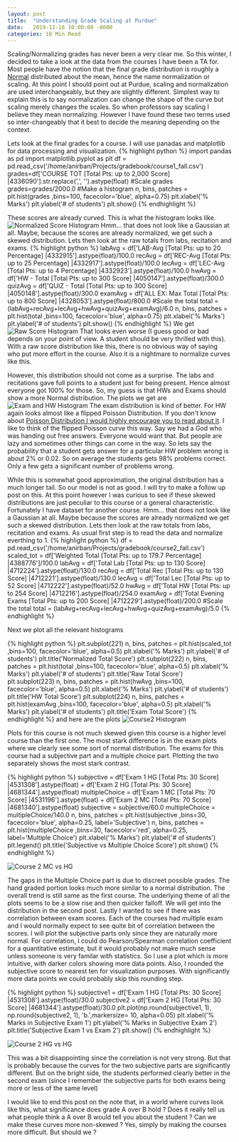 ```yaml
---
layout: post
title:  "Understanding Grade Scaling at Purdue"
date:   2019-12-16 10:00:00 -0600
categories: 10 Min Read
---
```

Scaling/Normalizing grades has never been a very clear me. So this winter, I decided to take a look at the data from the courses I have been a TA for. Most people have the notion that the final grade distribution is roughly a [Normal](https://en.wikipedia.org/wiki/Normal_distribution) distributed about the mean, hence the name normalization or scaling. At this point I should point out at Purdue, scaling and normalization are used interchangeably, but they are slightly different. Simplest way to explain this is to say normalization can change the shape of the curve but scaling merely changes the scales. So when professors say scaling I believe they mean normalizing. However I have found these two terms used so inter-changeably that it best to decide the meaning depending on the context.

Lets look at the final grades for a course. I will use panadas and matplotlib for data processing and visualization.
{% highlight python %}
import pandas as pd
import matplotlib.pyplot as plt
df = pd.read_csv('/home/anirban/Projects/gradebook/course1_fall.csv') 
grades=df['COURSE TOT [Total Pts: up to 2,000 Score] |4336090'].str.replace(',', '').astype(float)
#Scale grades
grades=grades/2000.0
#Make a histogram
n, bins, patches = plt.hist(grades ,bins=100, facecolor='blue', alpha=0.75)
plt.xlabel('% Marks')
plt.ylabel('# of students')
plt.show()
{% endhighlight %}

These scores are already curved. This is what the histogram looks like. 
![Normalized Score Histogram]({{site.url}}{{site.baseurl}}/images/gradebook/norm_cum_sc.png)
Hmm... that does not look like a Gaussian at all. Maybe, because the scores are already normalized, we get such a skewed distribution. Lets then look at the raw totals from labs, recitation and exams. 
{% highlight python %}
labAvg = df['LAB-Avg [Total Pts: up to 20 Percentage] |4332915'].astype(float)/100.0
recAvg = df['REC-Avg [Total Pts: up to 25 Percentage] |4332917'].astype(float)/100.0
lecAvg = df['LEC-Avg [Total Pts: up to 4 Percentage] |4332923'].astype(float)/100.0
hwAvg = df['HW - Total [Total Pts: up to 300 Score] |4050147'].astype(float)/300.0
quizAvg = df['QUIZ - Total [Total Pts: up to 300 Score] |4050148'].astype(float)/300.0
examAvg = df['ALL EX: Max Total [Total Pts: up to 800 Score] |4328053'].astype(float)/800.0
#Scale the total
total = (labAvg+recAvg+lecAvg+hwAvg+quizAvg+examAvg)/6.0
n, bins, patches = plt.hist(total ,bins=100, facecolor='blue', alpha=0.75)
plt.xlabel('% Marks')
plt.ylabel('# of students')
plt.show()
{% endhighlight %}
We get 
![Raw Score Histogram]({{site.url}}{{site.baseurl}}/images/gradebook/cum_sc.png)
That looks even worse (I guess good or bad depends on your point of view. A student should be very thrilled with this). With a raw score distribution like this, there is no obvious way of saying who put more effort in the course. Also it is a nightmare to normalize curves like this.

However, this distribution should not come as a surprise. The labs and recitations gave full points to a student just for being present. Hence almost everyone got 100% for those. So, my guess is that HWs and Exams should show a more Normal distribution. The plots we get are 
![Exam and HW Histogram]({{site.url}}{{site.baseurl}}/images/gradebook/exam_hw_raw.png)
The exam distribution is kind of better. For HW again looks almost like a flipped Poisson Distribution. If you don't know about [Poisson Distribution I would highly encourage you to read about it](https://en.wikipedia.org/wiki/Poisson_distribution). I like to think of the flipped Poisson curve this way. Say we had a God who was handing out free answers. Everyone would want that. But people are lazy and sometimes other things can come in the way. So lets say the probability that a student gets answer for a particular HW problem wrong is about 2% or 0.02. So on average the students gets 98% problems correct. Only a few gets a significant number of problems wrong. 


While this is somewhat good approximation, the original distribution has a much longer tail. So our model is not as good. I will try to make a follow up post on this. At this point however I was curious to see if these skewed distributions are just peculiar to this course or a general characteristic. Fortunately I have dataset for another course.
Hmm... that does not look like a Gaussian at all. Maybe because the scores are already normalized we get such a skewed distribution. Lets then look at the raw totals from labs, recitation and exams. As usual first step is to read the data and normalize everthing to 1. 
{% highlight python %}
df = pd.read_csv('/home/anirban/Projects/gradebook/course2_fall.csv') 
scaled_tot = df['Weighted Total [Total Pts: up to 179.7 Percentage] |4388776']/100.0
labAvg = df['Total Lab [Total Pts: up to 130 Score] |4712224'].astype(float)/130.0
recAvg = df['Total Rec [Total Pts: up to 130 Score] |4712221'].astype(float)/130.0
lecAvg = df['Total Lec [Total Pts: up to 52 Score] |4712222'].astype(float)/52.0
hwAvg = df['Total HW [Total Pts: up to 254 Score] |4712216'].astype(float)/254.0
examAvg = df['Total Evening Exams [Total Pts: up to 200 Score] |4712229'].astype(float)/200.0
#Scale the total
total = (labAvg+recAvg+lecAvg+hwAvg+quizAvg+examAvg)/5.0
{% endhighlight %}

Next we plot all the relevant histograms

{% highlight python %}
plt.subplot(221)
n, bins, patches = plt.hist(scaled_tot ,bins=100, facecolor='blue', alpha=0.5)
plt.xlabel('% Marks')
plt.ylabel('# of students')
plt.title('Normalized Total Score')
plt.subplot(222)
n, bins, patches = plt.hist(total ,bins=100, facecolor='blue', alpha=0.5)
plt.xlabel('% Marks')
plt.ylabel('# of students')
plt.title('Raw Total Score')
plt.subplot(223)
n, bins, patches = plt.hist(hwAvg ,bins=100, facecolor='blue', alpha=0.5)
plt.xlabel('% Marks')
plt.ylabel('# of students')
plt.title('HW Total Score')
plt.subplot(224)
n, bins, patches = plt.hist(examAvg ,bins=100, facecolor='blue', alpha=0.5)
plt.xlabel('% Marks')
plt.ylabel('# of students')
plt.title('Exam Total Score')
{% endhighlight %}
and here are the plots 
![Course2 Histogram]({{site.url}}{{site.baseurl}}/images/gradebook/course2_plots.png)

Plots for this course is not much skewed given this course is a higher level course than the first one. The most stark difference is in the exam plots where we clearly see some sort of normal distribution. The exams for this course had a subjective part and a multiple choice part. Plotting the two separately shows the most stark contrast.

{% highlight python %}
subjective = df['Exam 1 HG [Total Pts: 30 Score] |4531308'].astype(float) + df['Exam 2 HG [Total Pts: 30 Score] |4681344'].astype(float)
multipleChoice = df['Exam 1 MC [Total Pts: 70 Score] |4531196'].astype(float) + df['Exam 2 MC [Total Pts: 70 Score] |4681340'].astype(float)
subjective = subjective/60.0
multipleChoice = multipleChoice/140.0
n, bins, patches = plt.hist(subjective ,bins=30, facecolor='blue', alpha=0.25, label='Subjective')
n, bins, patches = plt.hist(multipleChoice ,bins=30, facecolor='red', alpha=0.25, label='Multiple Choice')
plt.xlabel('% Marks')
plt.ylabel('# of students')
plt.legend()
plt.title('Subjective vs Multiple Choice Score')
plt.show()
{% endhighlight %}

![Course 2 MC vs HG]({{site.url}}{{site.baseurl}}/images/gradebook/course2_subjectiveVsMc.png)

The gaps in the Multiple Choice part is due to discreet possible grades. The hand graded portion looks much more similar to  a normal distribution. The overall trend is still same as the first course. The underlying theme of all the plots seems to be a slow rise and then quicker falloff. We will get into the distribution in the second post. 
Lastly I wanted to see if there was correlation between exam scores. Each of the courses had multiple exam and I would normally expect to see quite bit of correlation between the scores. I will plot the subjective parts only since they are naturally more normal. For correlation, I could do Pearson/Spearman correlation coefficient for a quantitative estimate, but it would probably not make much sense unless someone is very familar with statistics. So I use a plot which is more intuitive, with darker colors showing more data points. Also, I rounded the subjective score to nearest ten for visualization purposes. With significantly more data points we could probably skip this rounding step.

{% highlight python %}
subjective1 = df['Exam 1 HG [Total Pts: 30 Score] |4531308'].astype(float)/30.0
subjective2 = df['Exam 2 HG [Total Pts: 30 Score] |4681344'].astype(float)/30.0
plt.plot(np.round(subjective1, 1), np.round(subjective2, 1), 'b.',markersize= 10, alpha=0.05)
plt.xlabel('% Marks in Subjective Exam 1')
plt.ylabel('% Marks in Subjective Exam 2')
plt.title('Subjective Exam 1 vs Exam 2')
plt.show()
{% endhighlight %}

![Course 2 HG vs HG]({{site.url}}{{site.baseurl}}/images/gradebook/course2_subjectiveVssubjective.png)

This was a bit disappointing since the correlation is not very strong. But that is probably because the curves for the two subjective parts are significantly different. But on the bright side, the students performed clearly better in the second exam (since I remember the subjective parts for both exams being more or less of the same level)

I would like to end this post on the note that, in a world where curves look like this, what significance does grade A over B hold ? Does it really tell us what people think a A over B would tell you about the student ? Can we make these curves more non-skewed ? Yes, simply by making the courses more difficult. But should we ? 


[jekyll-docs]: https://jekyllrb.com/docs/home
[jekyll-gh]:   https://github.com/jekyll/jekyll
[jekyll-talk]: https://talk.jekyllrb.com/
